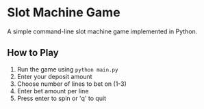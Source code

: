 # Slot Machine Game

A simple command-line slot machine game implemented in Python.

## How to Play
1. Run the game using `python main.py`
2. Enter your deposit amount
3. Choose number of lines to bet on (1-3)
4. Enter bet amount per line
5. Press enter to spin or 'q' to quit

